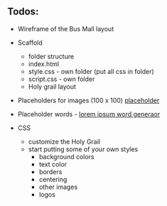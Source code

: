 ## Todos:

- Wireframe of the Bus Mall layout
- Scaffold
  - folder structure
  - index.html
  - style.css - own folder (put all css in folder)
  - script.css - own folder
  - Holy grail layout
- Placeholders for images (100 x 100)  [placeholder](https://placehold.it)
- Placeholder words - [lorem ipsum word generaor](https://www.lipsum.com/)

- CSS 
  - customize the Holy Grail
  - start putting some of your own styles
    - background colors
    - text color
    - borders
    - centering
    - other images
    - logos